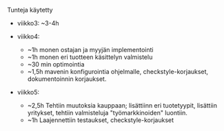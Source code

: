 
Tunteja käytetty

- viikko3: ~3-4h

- viikko4: 

  - ~1h monen ostajan ja myyjän implementointi
  - ~1h monen eri tuotteen käsittelyn valmistelu
  - ~30 min optimointia
  - ~1,5h mavenin konfigurointia ohjelmalle, checkstyle-korjaukset, dokumentoinnin korjaukset.

- viikko5:

  - ~2,5h Tehtiin muutoksia kauppaan; lisättiinn eri tuotetyypit, lisättiin yritykset, tehtiin valmisteluja "työmarkkinoiden" luontiin.
  - ~1h Laajennettiin testaukset, checkstyle-korjaukset
  
  